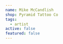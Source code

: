 ```yaml
---
name: Mike McCandlish
shop: Pyramid Tattoo Co
tags:
  - artist
active: false
featured: false
---
```

